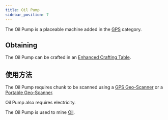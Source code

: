 ```yaml
---
title: Oil Pump
sidebar_position: 7
---
```


The Oil Pump is a placeable machine added in the [GPS](GPS) category.

## Obtaining

The Oil Pump can be crafted in an [Enhanced Crafting Table](Enhanced-Crafting-Table).

## 使用方法

The Oil Pump requires chunk to be scanned using a [GPS Geo-Scanner](GPS-Geo-Scanner) or a [Portable Geo-Scanner](Portable-Geo-Scanner).

Oil Pump also requires electricity.

The Oil Pump is used to mine [Oil](Bucket-of-Oil).
